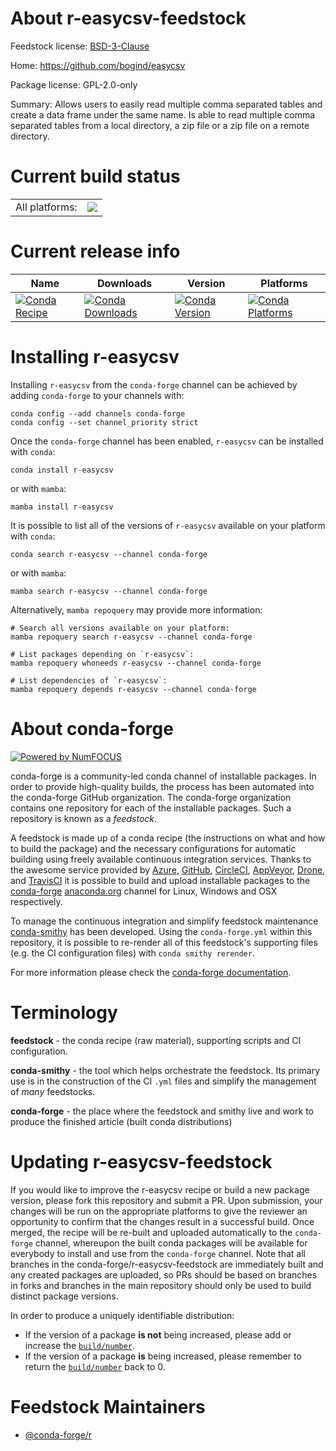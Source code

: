 About r-easycsv-feedstock
=========================

Feedstock license: [BSD-3-Clause](https://github.com/conda-forge/r-easycsv-feedstock/blob/main/LICENSE.txt)

Home: https://github.com/bogind/easycsv

Package license: GPL-2.0-only

Summary: Allows users to easily read multiple comma separated tables and create a data frame under the same name. Is able to read multiple comma separated tables from a local directory, a zip file or a zip file on a remote directory.

Current build status
====================


<table><tr><td>All platforms:</td>
    <td>
      <a href="https://dev.azure.com/conda-forge/feedstock-builds/_build/latest?definitionId=10799&branchName=main">
        <img src="https://dev.azure.com/conda-forge/feedstock-builds/_apis/build/status/r-easycsv-feedstock?branchName=main">
      </a>
    </td>
  </tr>
</table>

Current release info
====================

| Name | Downloads | Version | Platforms |
| --- | --- | --- | --- |
| [![Conda Recipe](https://img.shields.io/badge/recipe-r--easycsv-green.svg)](https://anaconda.org/conda-forge/r-easycsv) | [![Conda Downloads](https://img.shields.io/conda/dn/conda-forge/r-easycsv.svg)](https://anaconda.org/conda-forge/r-easycsv) | [![Conda Version](https://img.shields.io/conda/vn/conda-forge/r-easycsv.svg)](https://anaconda.org/conda-forge/r-easycsv) | [![Conda Platforms](https://img.shields.io/conda/pn/conda-forge/r-easycsv.svg)](https://anaconda.org/conda-forge/r-easycsv) |

Installing r-easycsv
====================

Installing `r-easycsv` from the `conda-forge` channel can be achieved by adding `conda-forge` to your channels with:

```
conda config --add channels conda-forge
conda config --set channel_priority strict
```

Once the `conda-forge` channel has been enabled, `r-easycsv` can be installed with `conda`:

```
conda install r-easycsv
```

or with `mamba`:

```
mamba install r-easycsv
```

It is possible to list all of the versions of `r-easycsv` available on your platform with `conda`:

```
conda search r-easycsv --channel conda-forge
```

or with `mamba`:

```
mamba search r-easycsv --channel conda-forge
```

Alternatively, `mamba repoquery` may provide more information:

```
# Search all versions available on your platform:
mamba repoquery search r-easycsv --channel conda-forge

# List packages depending on `r-easycsv`:
mamba repoquery whoneeds r-easycsv --channel conda-forge

# List dependencies of `r-easycsv`:
mamba repoquery depends r-easycsv --channel conda-forge
```


About conda-forge
=================

[![Powered by
NumFOCUS](https://img.shields.io/badge/powered%20by-NumFOCUS-orange.svg?style=flat&colorA=E1523D&colorB=007D8A)](https://numfocus.org)

conda-forge is a community-led conda channel of installable packages.
In order to provide high-quality builds, the process has been automated into the
conda-forge GitHub organization. The conda-forge organization contains one repository
for each of the installable packages. Such a repository is known as a *feedstock*.

A feedstock is made up of a conda recipe (the instructions on what and how to build
the package) and the necessary configurations for automatic building using freely
available continuous integration services. Thanks to the awesome service provided by
[Azure](https://azure.microsoft.com/en-us/services/devops/), [GitHub](https://github.com/),
[CircleCI](https://circleci.com/), [AppVeyor](https://www.appveyor.com/),
[Drone](https://cloud.drone.io/welcome), and [TravisCI](https://travis-ci.com/)
it is possible to build and upload installable packages to the
[conda-forge](https://anaconda.org/conda-forge) [anaconda.org](https://anaconda.org/)
channel for Linux, Windows and OSX respectively.

To manage the continuous integration and simplify feedstock maintenance
[conda-smithy](https://github.com/conda-forge/conda-smithy) has been developed.
Using the ``conda-forge.yml`` within this repository, it is possible to re-render all of
this feedstock's supporting files (e.g. the CI configuration files) with ``conda smithy rerender``.

For more information please check the [conda-forge documentation](https://conda-forge.org/docs/).

Terminology
===========

**feedstock** - the conda recipe (raw material), supporting scripts and CI configuration.

**conda-smithy** - the tool which helps orchestrate the feedstock.
                   Its primary use is in the construction of the CI ``.yml`` files
                   and simplify the management of *many* feedstocks.

**conda-forge** - the place where the feedstock and smithy live and work to
                  produce the finished article (built conda distributions)


Updating r-easycsv-feedstock
============================

If you would like to improve the r-easycsv recipe or build a new
package version, please fork this repository and submit a PR. Upon submission,
your changes will be run on the appropriate platforms to give the reviewer an
opportunity to confirm that the changes result in a successful build. Once
merged, the recipe will be re-built and uploaded automatically to the
`conda-forge` channel, whereupon the built conda packages will be available for
everybody to install and use from the `conda-forge` channel.
Note that all branches in the conda-forge/r-easycsv-feedstock are
immediately built and any created packages are uploaded, so PRs should be based
on branches in forks and branches in the main repository should only be used to
build distinct package versions.

In order to produce a uniquely identifiable distribution:
 * If the version of a package **is not** being increased, please add or increase
   the [``build/number``](https://docs.conda.io/projects/conda-build/en/latest/resources/define-metadata.html#build-number-and-string).
 * If the version of a package **is** being increased, please remember to return
   the [``build/number``](https://docs.conda.io/projects/conda-build/en/latest/resources/define-metadata.html#build-number-and-string)
   back to 0.

Feedstock Maintainers
=====================

* [@conda-forge/r](https://github.com/conda-forge/r/)

